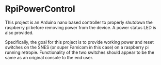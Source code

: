 # RpiPowerControl

This project is an Arduino nano based controller to properly shutdown the raspberry pi before removing power from the device.
A power status LED is also provided.


Specifically, the goal for this project is to provide working power and reset switches on the SNES (or super Famicom in this case) on a raspberry pi running retropie. Functionality of the two switches should appear to be the same as an original console to the end user.
